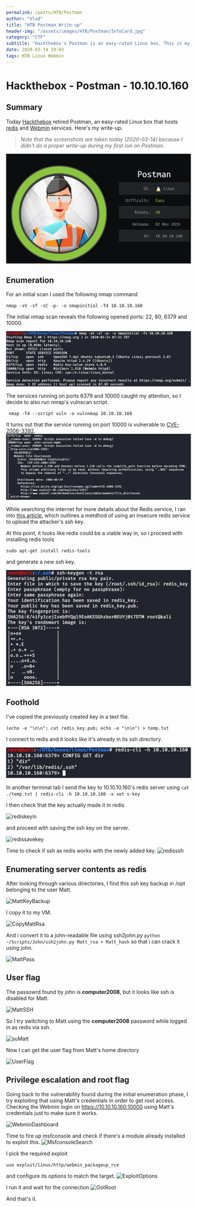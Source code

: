 ```yaml
---
permalink: /posts/HTB/Postman
author: "Vlad"
title: "HTB Postman Write-up"
header-img: "/assets/images/HTB/Postman/InfoCard.jpg"
category: "CTF"
subtitle: "Hackthebox's Postman is an easy-rated Linux box. This is my write-up on how to gain access and privilege escalation on it."
date: 2020-03-14 19:03
tags: HTB Linux Webmin
---
```


# Hackthebox - Postman - 10.10.10.160

## Summary
Today [Hackthebox](https://www.hackthebox.eu) retired Postman, an easy-rated Linux box that hosts [redis](https://redis.io/topics/introduction) and [Webmin](https://en.wikipedia.org/wiki/Webmin) services.
Here's my write-up.

>*Note that the screenshots are taken today (2020-03-14) because I didn't do a proper write-up during my first run on Postman.*

![InfoCard](/assets/images/HTB/Postman/InfoCard.jpg)

## Enumeration

For an initial scan I used the following nmap command 
```
nmap -sV -sT -sC -p- -o nmapinitial -T4 10.10.10.160
```
The initial nmap scan reveals the following opened ports: 22, 80, 6379 and 10000.

![nmapinitial](/assets/images/HTB/Postman/nmapinitial.jpg)

The services running on ports 6379 and 10000 caught my attention, so I decide to also run nmap's vulnscan script.

```
 nmap -T4 --script vuln -o vulnnmap 10.10.10.160
```

It turns out that the service running on port 10000 is vulnerable to [CVE-2006-3392](https://cve.mitre.org/cgi-bin/cvename.cgi?name=CVE-2006-3392).
![vulnmap](/assets/images/HTB/Postman/vulnmap.jpg)

While searching the internet for more details about the Redis service, I ran into [this article](https://medium.com/@Victor.Z.Zhu/redis-unauthorized-access-vulnerability-simulation-victor-zhu-ac7a71b2e419), which outlines a metdhod of using an insecure redis service to upload the attacker's ssh key. 

At this point, it looks like redis could be a viable way in, so i proceed with installing redis tools 
```
sudo apt-get install redis-tools
```
and generate a new ssh key.

![rsa_key](/assets/images/HTB/Postman/rsa_key.jpg)

## Foothold

I've copied the previously created key in a text file.
```
(echo -e "\n\n"; cat redis_key.pub; echo -e "\n\n") > temp.txt
``` 
I connect to redis and it looks like it's already in its ssh directory.

![redissshdirconfig](/assets/images/HTB/Postman/redissshdirconfig.jpg)

In another terminal tab I send the key to 10.10.10.160's redis server using 
```cat ./temp.txt | redis-cli -h 10.10.10.160 -x set s-key```

I then check that the key actually made it in redis

![rediskeyin](/assets/images/HTB/Postman/rediskeyin.jpg)

and proceed with saving the ssh key on the server.

![redissavekey](/assets/images/HTB/Postman/redissavekey.jpg)

Time to check if ssh as redis works with the newly added key.
![redisssh](/assets/images/HTB/Postman/redisssh.jpg)

## Enumerating server contents as redis

After looking through various directories, I find this ssh key backup in /opt belonging to the user Matt.

![MattKeyBackup](/assets/images/HTB/Postman/MattKeyBackup.jpg)

I copy it to my VM.

![CopyMattRsa](/assets/images/HTB/Postman/CopyMattRsa.jpg)

And i convert it to a john-readable file using ssh2john.py 
```python ~/Scripts/John/ssh2john.py Matt_rsa > Matt_hash```
so that i can crack it using john.

![MattPass](/assets/images/HTB/Postman/MattPass.jpg)

## User flag
The passowrd found by john is __computer2008__, but it looks like ssh is disabled for Matt.

![MattSSH](/assets/images/HTB/Postman/MattSSH.jpg)

So I try switching to Matt using the __computer2008__ password while logged in as redis via ssh.

![suMatt](/assets/images/HTB/Postman/suMatt.jpg)

Now I can get the user flag from Matt's home directory

![UserFlag](/assets/images/HTB/Postman/UserFlag.jpg)

## Privilege escalation and root flag

Going back to the vulnerability found during the initial enumeration phase, I try exploiting that using Matt's credentials in order to get root access.
Checking the Webmin login on https://10.10.10.160:10000 using Matt's credentials just to make sure it works.

![WebminDashboard](/assets/images/HTB/Postman/WebminDashboard.jpg)

Time to fire up msfconsole and check if there's a module already installed to exploit this.
![MsfconsoleSearch](/assets/images/HTB/Postman/MsfconsoleSearch.jpg)

I pick the required exploit 
```
use exploit/linux/http/webmin_packageup_rce
```
and configure its options to match the target.
![ExploitOptions](/assets/images/HTB/Postman/ExploitOptions.jpg)

I run it and wait for the connection
![GotRoot](/assets/images/HTB/Postman/GotRoot.jpg)

And that's it.
